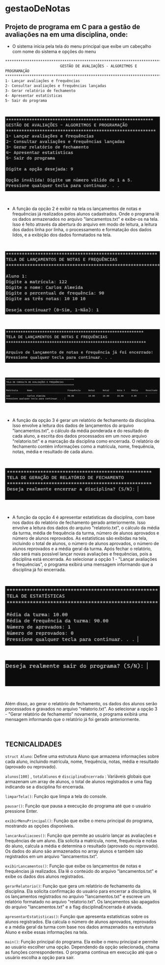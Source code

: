 # gestaoDeNotas

## Projeto de programa em C para a gestão de avaliações na em uma disciplina, onde: 



* O sistema inicia pela tela do menu principal que exibe um cabeçalho com nome do sistema e opções do menu

``` 
***************************************************************************************************  
                         GESTÃO DE AVALIAÇÕES - ALGORITMOS E PROGRAMAÇÃO 
*************************************************************************************************** 
1- Lançar avaliações e frequências
2- Consultar avaliações e frequências lançadas
3- Gerar relatório de fechamento
4- Apresentar estatísticas
5- Sair do programa
```
<br>

![menu1](./img/menu1.png)

<br>

* A função da opção 2 é exibir na tela os lançamentos de notas e frequências já realizados pelos alunos cadastrados. Onde o programa lê os dados armazenados no arquivo "lancamentos.txt" e exibe-os na tela. Isso é feito através da abertura do arquivo em modo de leitura, a leitura dos dados linha por linha, o processamento e formatação dos dados lidos, e a exibição dos dados formatados na tela.
<br>

![menu2](./img/menu2.png)

<br>

![menu2](./img/menu2.1.png)

<br>

![menu2](./img/menu3.png)

<br>


* A função da opção 3 é gerar um relatório de fechamento da disciplina. Isso envolve a leitura dos dados de lançamentos do arquivo "lancamentos.txt", o cálculo da média ponderada e do resultado de cada aluno, a escrita dos dados processados em um novo arquivo "relatorio.txt" e a marcação da disciplina como encerrada. O relatório de fechamento contém informações como a matrícula, nome, frequência, notas, média e resultado de cada aluno.

<br>

![menu3](./img/menu4.png)

<br>



* A função da opção 4 é apresentar estatísticas da disciplina, com base nos dados do relatório de fechamento gerado anteriormente. Isso envolve a leitura dos dados do arquivo "relatorio.txt", o cálculo da média da turma, média de frequência da turma, número de alunos aprovados e número de alunos reprovados. As estatísticas são exibidas na tela, incluindo o total de alunos, o número de alunos aprovados, o número de alunos reprovados e a média geral da turma. Após fechar o relatório, não será mais possível lançar novas avaliações e frequências, pois a disciplina está encerrada. Ao selecionar a opção 1 - "Lançar avaliações e frequências", o programa exibirá uma mensagem informando que a disciplina já foi encerrada.

<br>

![menu4](./img/menu5.png)

<br>

![menu4](./img/menu7.png)

<br>

Além disso, ao gerar o relatório de fechamento, os dados dos alunos serão processados e gravados no arquivo "relatorio.txt". Ao selecionar a opção 3 - "Gerar relatório de fechamento" novamente, o programa exibirá uma mensagem informando que o relatório já foi gerado anteriormente.

<br>

## TECNICALIDADES

`struct Aluno`: Define uma estrutura Aluno que armazena informações sobre cada aluno, incluindo matrícula, nome, frequência, notas, média e resultado (aprovado ou reprovado).

`alunos[100]` , `totalAlunos` e `disciplinaEncerrada` : Variáveis globais que armazenam um array de alunos, o total de alunos registrados e uma flag indicando se a disciplina foi encerrada.

`limparTela()`: Função que limpa a tela do console.

`pausar()`: Função que pausa a execução do programa até que o usuário pressione Enter.

`exibirMenuPrincipal()`: Função que exibe o menu principal do programa, mostrando as opções disponíveis.

`lancarAvaliacoes()`: Função que permite ao usuário lançar as avaliações e frequências de um aluno. Ela solicita a matrícula, nome, frequência e notas do aluno, calcula a média e determina o resultado (aprovado ou reprovado). Os dados do aluno são armazenados no array alunos e também são registrados em um arquivo "lancamentos.txt".

`exibirLancamentos()`: Função que exibe os lançamentos de notas e frequências já realizados. Ela lê o conteúdo do arquivo "lancamentos.txt" e exibe os dados dos alunos registrados.

`gerarRelatorio()`: Função que gera um relatório de fechamento da disciplina. Ela solicita confirmação do usuário para encerrar a disciplina, lê os lançamentos registrados no arquivo "lancamentos.txt" e escreve um relatório formatado no arquivo "relatorio.txt". Os lançamentos são apagados do arquivo "lancamentos.txt" e a flag disciplinaEncerrada é ativada.

`apresentarEstatisticas()`: Função que apresenta estatísticas sobre os alunos registrados. Ela calcula o número de alunos aprovados, reprovados e a média geral da turma com base nos dados armazenados na estrutura Aluno e exibe essas informações na tela.

`main()`: Função principal do programa. Ela exibe o menu principal e permite ao usuário escolher uma opção. Dependendo da opção selecionada, chama as funções correspondentes. O programa continua em execução até que o usuário escolha a opção para sair.